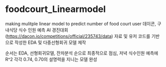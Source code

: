 # foodcourt_Linearmodel
making mulitple linear model to predict number of food court user
데이콘, 구내식당 식수 인원 예측 AI 경진대회(https://dacon.io/competitions/official/235743/data)
자료 및 유저 코드를 기반으로 작성한 EDA 및 다중선형회귀 모델 제작

순서는 EDA, 선형회귀모델, 잔차분석 순으로 최종적으로 점심, 저녁 식수인원 예측에 R^2 각각 0.74, 0.70의 설명력을 지니는 모델 완성
